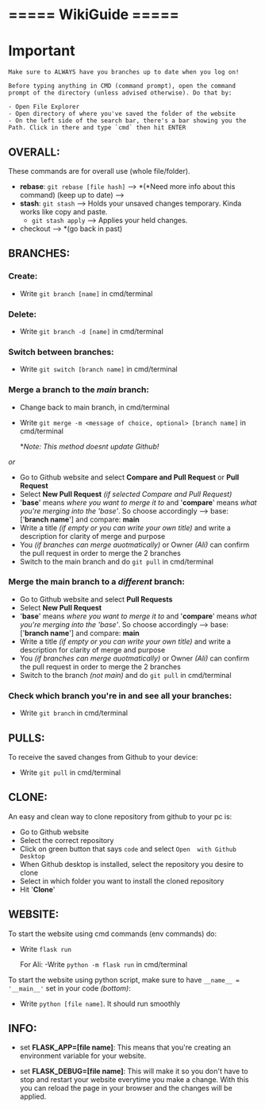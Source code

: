 ===== WikiGuide =====
===

# **Important**

```
Make sure to ALWAYS have you branches up to date when you log on!

Before typing anything in CMD (command prompt), open the command prompt of the directory (unless advised otherwise). Do that by:

- Open File Explorer
- Open directory of where you've saved the folder of the website
- On the left side of the search bar, there's a bar showing you the Path. Click in there and type `cmd` then hit ENTER
```

## OVERALL:
These commands are for overall use (whole file/folder).

- **rebase**: `git rebase [file hash]` --> *(*Need more info about this command) (keep up to date) --> 
- **stash**: `git stash` --> Holds your unsaved changes temporary. Kinda works like copy and paste.
    -    `git stash apply` --> Applies your held changes.
- checkout --> *(go back in past)


## BRANCHES:

### Create:
- Write `git branch [name]` in cmd/terminal

### Delete:
- Write `git branch -d [name]` in cmd/terminal

### Switch between branches:
- Write `git switch [branch name]` in cmd/terminal

### Merge a branch to the *main* branch:
- Change back to main branch, in cmd/terminal
- Write `git merge -m <message of choice, optional> [branch name]` in cmd/terminal

    **Note: This method doesnt update Github!*

*or*

- Go to Github website and select **Compare and Pull Request** or **Pull Request**
- Select **New Pull Request** *(if selected Compare and Pull Request)*
- '**base**' means *where you want to merge it to* and '**compare**' means *what you're merging into the 'base'*. So choose accordingly --> base: ['**branch name**'] and compare: **main**
- Write a title *(if empty or you can write your own title)* and write a description for clarity of merge and purpose
- You *(if branches can merge auotmatically)* or Owner *(Ali)* can confirm the pull request in order to merge the 2 branches
- Switch to the main branch and do `git pull` in cmd/terminal


### Merge the main branch to a *different* branch:
- Go to Github website and select **Pull Requests**
- Select **New Pull Request**
- '**base**' means *where you want to merge it to* and '**compare**' means *what you're merging into the 'base'*. So choose accordingly --> base: ['**branch name**'] and compare: **main**
- Write a title *(if empty or you can write your own title)* and write a description for clarity of merge and purpose
- You *(if branches can merge auotmatically)* or Owner *(Ali)* can confirm the pull request in order to merge the 2 branches
- Switch to the branch *(not main)* and do `git pull` in cmd/terminal

### Check which branch you're in and see all your branches:
- Write `git branch` in cmd/terminal

## PULLS:

To receive the saved changes from Github to your device:
- Write `git pull` in cmd/terminal

## CLONE:

An easy and clean way to clone repository from github to your pc is:
- Go to Github website
- Select the correct repository
- Click on green button that says `code` and select `Open  with Github Desktop`
- When Github desktop is installed, select the repository you desire to clone
- Select in which folder you want to install the cloned repository
- Hit '**Clone**'

## WEBSITE:

To start the website using cmd commands (env commands) do:
- Write `flask run`

    For Ali:
        -Write `python -m flask run` in cmd/terminal

To start the website using python script, make sure to have `__name__ = '__main__'` set in your code *(bottom)*:
- Write `python [file name]`. It should run smoothly



## INFO:

- set **FLASK_APP=[file name]**: This means that you're creating an environment variable for your website.

- set **FLASK_DEBUG=[file name]**: This will make it so you don't have to stop and restart your website everytime you make a change. With this you can reload the page in your browser and the changes will be applied.